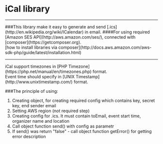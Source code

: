 iCal library
============
<hr>
###This library make it easy to generate and send [.ics](http://en.wikipedia.org/wiki/ICalendar) in email.
####For using required [Amazon SES API](http://aws.amazon.com/ses/), connected with [composer](https://getcomposer.org).<br>
[how to install libraries via composer](http://docs.aws.amazon.com/aws-sdk-php/guide/latest/installation.html)
<hr>
iCal support timezones in [PHP Timezone](https://php.net/manual/en/timezones.php) format.<br>
Event time should specify in [UNIX Timestamp](http://www.unixtimestamp.com/) format.
<br>

###The principle of using:
1. Creating object, for creating required config which contains key, secret key, end sender email
2. Setting AWS region (not required step)
3. Creating config for .ics. It must contain toEmail, event start time, organizer name and location
4. Call object function send() with config as parametr
5. If send() was return "false" - call object function getError() for getting error description

